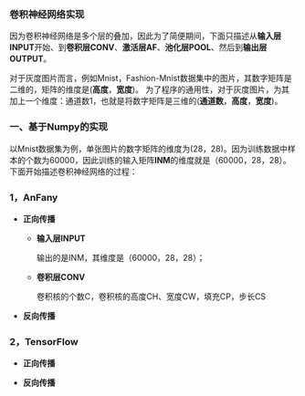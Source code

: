 ### 卷积神经网络实现

因为卷积神经网络是多个层的叠加，因此为了简便期间，下面只描述从**输入层INPUT**开始、到**卷积层CONV**、**激活层AF**、**池化层POOL**、然后到**输出层OUTPUT**。
    
对于灰度图片而言，例如Mnist，Fashion-Mnist数据集中的图片，其数字矩阵是二维的，矩阵的维度是(**高度**，**宽度**)。 为了程序的通用性，对于灰度图片，为其加上一个维度：通道数1，也就是将数字矩阵是三维的(**通道数**，**高度**，**宽度**)。

### 一、基于Numpy的实现

以Mnist数据集为例，单张图片的数字矩阵的维度为(28，28)。因为训练数据中样本的个数为60000，因此训练的输入矩阵**INM**的维度就是（60000，28，28）。下面开始描述卷积神经网络的过程：
  
### 1，AnFany

  * **正向传播**
  
      + **输入层INPUT**
      
         输出的是INM，其维度是（60000，28，28）；
      
      + **卷积层CONV**      
      
         卷积核的个数C，卷积核的高度CH、宽度CW，填充CP，步长CS
   
   
  * **反向传播**

### 2，TensorFlow



  * **正向传播**
   
   
  * **反向传播**



